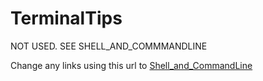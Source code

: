 # TerminalTips
NOT USED. SEE SHELL_AND_COMMMANDLINE

Change any links using this url to [Shell_and_CommandLine](https://github.com/Crossroadsman/Shell_and_CommandLine)
